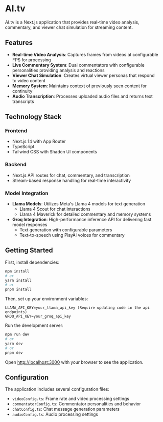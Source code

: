 # AI.tv

AI.tv is a Next.js application that provides real-time video analysis, commentary, and viewer chat simulation for streaming content.

## Features

- **Real-time Video Analysis**: Captures frames from videos at configurable FPS for processing
- **Live Commentary System**: Dual commentators with configurable personalities providing analysis and reactions
- **Viewer Chat Simulation**: Creates virtual viewer personas that respond to video content
- **Memory System**: Maintains context of previously seen content for continuity
- **Audio Transcription**: Processes uploaded audio files and returns text transcripts

## Technology Stack

### Frontend
- Next.js 14 with App Router
- TypeScript
- Tailwind CSS with Shadcn UI components

### Backend
- Next.js API routes for chat, commentary, and transcription
- Stream-based response handling for real-time interactivity

### Model Integration
- **Llama Models**: Utilizes Meta's Llama 4 models for text generation
  - Llama 4 Scout for chat interactions
  - Llama 4 Maverick for detailed commentary and memory systems
- **Groq Integration**: High-performance inference API for delivering fast model responses
  - Text generation with configurable parameters
  - Text-to-speech using PlayAI voices for commentary

## Getting Started

First, install dependencies:

```bash
npm install
# or
yarn install
# or
pnpm install
```

Then, set up your environment variables:

```
LLAMA_API_KEY=your_llama_api_key (Require updating code in the api endpoints)
GROQ_API_KEY=your_groq_api_key
```

Run the development server:

```bash
npm run dev
# or
yarn dev
# or
pnpm dev
```

Open [http://localhost:3000](http://localhost:3000) with your browser to see the application.

## Configuration

The application includes several configuration files:

- `videoConfig.ts`: Frame rate and video processing settings
- `commentatorConfig.ts`: Commentator personalities and behavior
- `chatConfig.ts`: Chat message generation parameters
- `audioConfig.ts`: Audio processing settings